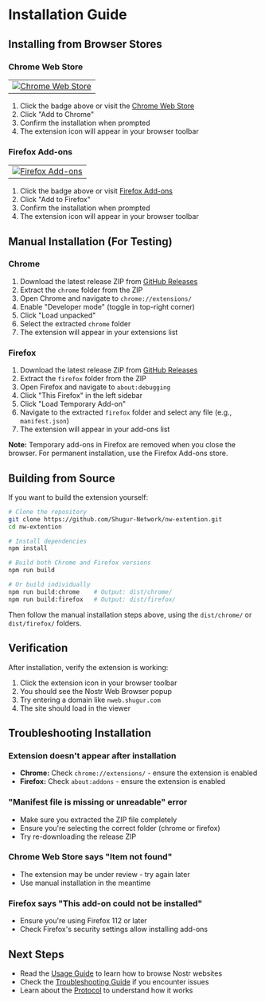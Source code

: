 # Installation Guide

## Installing from Browser Stores

### Chrome Web Store

<table>
  <tr>
    <td align="center">
      <a href="https://chromewebstore.google.com/detail/nostr-web-browser/hhdngjdmlabdachflbdfapkogadodkif">
        <img src="https://img.shields.io/badge/Chrome-4285F4?style=for-the-badge&logo=google-chrome&logoColor=white" alt="Chrome Web Store" />
      </a>
    </td>
  </tr>
</table>

1. Click the badge above or visit the [Chrome Web Store](https://chromewebstore.google.com/detail/nostr-web-browser/hhdngjdmlabdachflbdfapkogadodkif)
2. Click "Add to Chrome"
3. Confirm the installation when prompted
4. The extension icon will appear in your browser toolbar

### Firefox Add-ons

<table>
  <tr>
    <td align="center">
      <a href="https://addons.mozilla.org/en-US/firefox/addon/nostr-web-browser/">
        <img src="https://img.shields.io/badge/Firefox-FF7139?style=for-the-badge&logo=firefox&logoColor=white" alt="Firefox Add-ons" />
      </a>
    </td>
  </tr>
</table>

1. Click the badge above or visit [Firefox Add-ons](https://addons.mozilla.org/en-US/firefox/addon/nostr-web-browser/)
2. Click "Add to Firefox"
3. Confirm the installation when prompted
4. The extension icon will appear in your browser toolbar

## Manual Installation (For Testing)

### Chrome

1. Download the latest release ZIP from [GitHub Releases](https://github.com/Shugur-Network/nw-extention/releases)
2. Extract the `chrome` folder from the ZIP
3. Open Chrome and navigate to `chrome://extensions/`
4. Enable "Developer mode" (toggle in top-right corner)
5. Click "Load unpacked"
6. Select the extracted `chrome` folder
7. The extension will appear in your extensions list

### Firefox

1. Download the latest release ZIP from [GitHub Releases](https://github.com/Shugur-Network/nw-extention/releases)
2. Extract the `firefox` folder from the ZIP
3. Open Firefox and navigate to `about:debugging`
4. Click "This Firefox" in the left sidebar
5. Click "Load Temporary Add-on"
6. Navigate to the extracted `firefox` folder and select any file (e.g., `manifest.json`)
7. The extension will appear in your add-ons list

**Note:** Temporary add-ons in Firefox are removed when you close the browser. For permanent installation, use the Firefox Add-ons store.

## Building from Source

If you want to build the extension yourself:

```bash
# Clone the repository
git clone https://github.com/Shugur-Network/nw-extention.git
cd nw-extention

# Install dependencies
npm install

# Build both Chrome and Firefox versions
npm run build

# Or build individually
npm run build:chrome    # Output: dist/chrome/
npm run build:firefox   # Output: dist/firefox/
```

Then follow the manual installation steps above, using the `dist/chrome/` or `dist/firefox/` folders.

## Verification

After installation, verify the extension is working:

1. Click the extension icon in your browser toolbar
2. You should see the Nostr Web Browser popup
3. Try entering a domain like `nweb.shugur.com`
4. The site should load in the viewer

## Troubleshooting Installation

### Extension doesn't appear after installation

- **Chrome:** Check `chrome://extensions/` - ensure the extension is enabled
- **Firefox:** Check `about:addons` - ensure the extension is enabled

### "Manifest file is missing or unreadable" error

- Make sure you extracted the ZIP file completely
- Ensure you're selecting the correct folder (chrome or firefox)
- Try re-downloading the release ZIP

### Chrome Web Store says "Item not found"

- The extension may be under review - try again later
- Use manual installation in the meantime

### Firefox says "This add-on could not be installed"

- Ensure you're using Firefox 112 or later
- Check Firefox's security settings allow installing add-ons

## Next Steps

- Read the [Usage Guide](USAGE.md) to learn how to browse Nostr websites
- Check the [Troubleshooting Guide](TROUBLESHOOTING.md) if you encounter issues
- Learn about the [Protocol](PROTOCOL.md) to understand how it works
